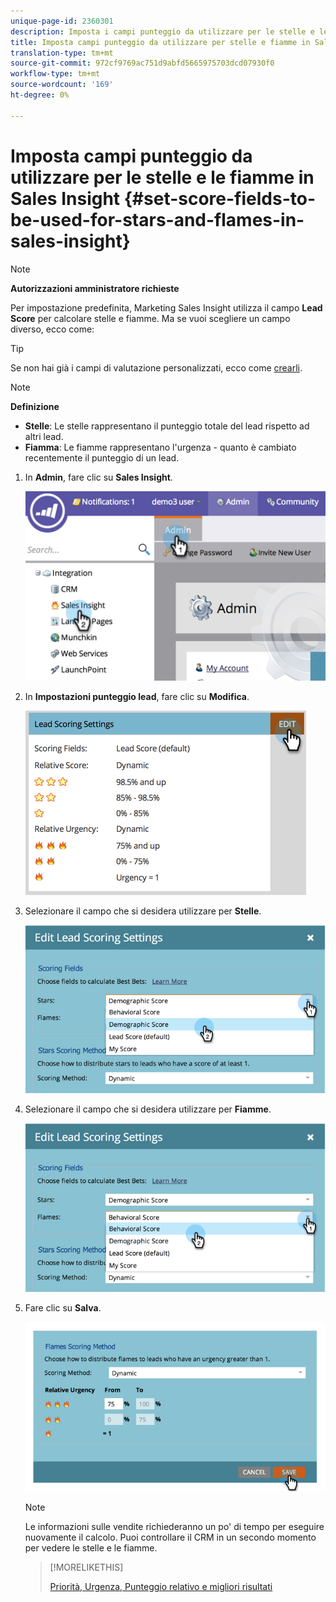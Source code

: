```yaml
---
unique-page-id: 2360301
description: Imposta i campi punteggio da utilizzare per le stelle e le fiamme in Sales Insight - Marketo Docs - Documentazione prodotto
title: Imposta campi punteggio da utilizzare per stelle e fiamme in Sales Insight
translation-type: tm+mt
source-git-commit: 972cf9769ac751d9abfd5665975703dcd07930f0
workflow-type: tm+mt
source-wordcount: '169'
ht-degree: 0%

---
```



# Imposta campi punteggio da utilizzare per le stelle e le fiamme in Sales Insight {#set-score-fields-to-be-used-for-stars-and-flames-in-sales-insight}

>[!NOTE]
>
>**Autorizzazioni amministratore richieste**

Per impostazione predefinita, Marketing Sales Insight utilizza il campo **Lead Score** per calcolare stelle e fiamme. Ma se vuoi scegliere un campo diverso, ecco come:

>[!TIP]
>
>Se non hai già i campi di valutazione personalizzati, ecco come [crearli](/help/marketo/product-docs/administration/field-management/create-a-custom-field-in-marketo.md).

>[!NOTE]
>
>**Definizione**
>
>* **Stelle**: Le stelle rappresentano il punteggio totale del lead rispetto ad altri lead.
>* **Fiamma**: Le fiamme rappresentano l&#39;urgenza - quanto è cambiato recentemente il punteggio di un lead.

>



1. In **Admin**, fare clic su **Sales Insight**.

   ![](assets/image2014-9-16-13-3a27-3a19.png)

1. In **Impostazioni punteggio lead**, fare clic su **Modifica**.

   ![](assets/image2014-9-16-13-3a27-3a33.png)

1. Selezionare il campo che si desidera utilizzare per **Stelle**.

   ![](assets/image2014-9-16-13-3a27-3a45.png)

1. Selezionare il campo che si desidera utilizzare per **Fiamme**.

   ![](assets/image2014-9-16-13-3a28-3a1.png)

1. Fare clic su **Salva**.

   ![](assets/image2014-9-16-13-3a28-3a18.png)

   >[!NOTE]
   >
   >Le informazioni sulle vendite richiederanno un po&#39; di tempo per eseguire nuovamente il calcolo. Puoi controllare il CRM in un secondo momento per vedere le stelle e le fiamme.

   >[!MORELIKETHIS]
   >
   >[Priorità, Urgenza, Punteggio relativo e migliori risultati](/help/marketo/product-docs/marketo-sales-insight/msi-for-salesforce/features/stars-and-flames/priority-urgency-relative-score-and-best-bets.md)
